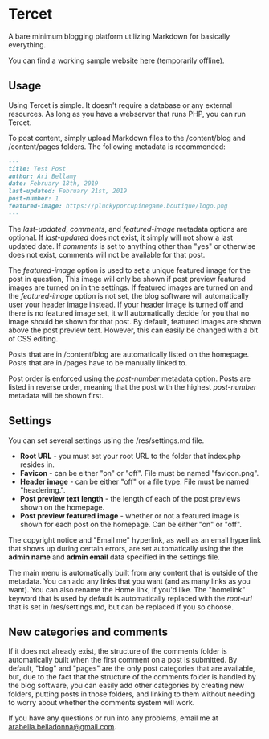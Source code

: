 # Tercet

A bare minimum blogging platform utilizing Markdown for basically everything.

You can find a working sample website [here]() (temporarily offline).

## Usage

Using Tercet is simple. It doesn't require a database or any external resources. As long as you have a webserver that runs PHP, you can run Tercet.

To post content, simply upload Markdown files to the /content/blog and /content/pages folders. The following metadata is recommended:

```Markdown
---
title: Test Post
author: Ari Bellamy
date: February 18th, 2019
last-updated: February 21st, 2019
post-number: 1
featured-image: https://pluckyporcupinegame.boutique/logo.png
---
```

The _last-updated_, _comments_, and _featured-image_ metadata options are optional. If _last-updated_ does not exist, it simply will not show a last updated date. If _comments_ is set to anything other than "yes" or otherwise does not exist, comments will not be available for that post.

The _featured-image_ option is used to set a unique featured image for the post in question, This image will only be shown if post preview featured images are turned on in the settings. If featured images are turned on and the _featured-image_ option is not set, the blog software will automatically user your header image instead. If your header image is turned off and there is no featured image set, it will automatically decide for you that no image should be shown for that post. By default, featured images are shown above the post preview text. However, this can easily be changed with a bit of CSS editing.

Posts that are in /content/blog are automatically listed on the homepage. Posts that are in /pages have to be manually linked to.

Post order is enforced using the _post-number_ metadata option. Posts are listed in reverse order, meaning that the post with the highest _post-number_ metadata will be shown first.

## Settings

You can set several settings using the /res/settings.md file.

- **Root URL** - you must set your root URL to the folder that index.php resides in.
- **Favicon** - can be either "on" or "off". File must be named "favicon.png".
- **Header image** - can be either "off" or a file type. File must be named "headerimg.<file type>".
- **Post preview text length** - the length of each of the post previews shown on the homepage.
- **Post preview featured image** - whether or not a featured image is shown for each post on the homepage. Can be either "on" or "off".

The copyright notice and "Email me" hyperlink, as well as an email hyperlink that shows up during certain errors, are set automatically using the the **admin name** and **admin email** data specified in the settings file.

The main menu is automatically built from any content that is outside of the metadata. You can add any links that you want (and as many links as you want). You can also rename the Home link, if you'd like. The "homelink" keyword that is used by default is automatically replaced with the _root-url_ that is set in /res/settings.md, but can be replaced if you so choose.

## New categories and comments

If it does not already exist, the structure of the comments folder is automatically built when the first comment on a post is submitted. By default, "blog" and "pages" are the only post categories that are available, but, due to the fact that the structure of the comments folder is handled by the blog software, you can easily add other categories by creating new folders, putting posts in those folders, and linking to them without needing to worry about whether the comments system will work.

If you have any questions or run into any problems, email me at arabella.belladonna@gmail.com.
